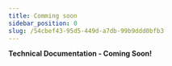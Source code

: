 ```yaml
---
title: Comming soon
sidebar_position: 0
slug: /54cbef43-95d5-449d-a7db-99b9ddd0bfb3
---
```




**Technical Documentation - Coming Soon!**

